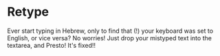 # Retype
Ever start typing in Hebrew, only to find that (!) your keyboard was set to English, or vice versa? No worries! Just drop your mistyped text into the textarea, and Presto! It's fixed!!
